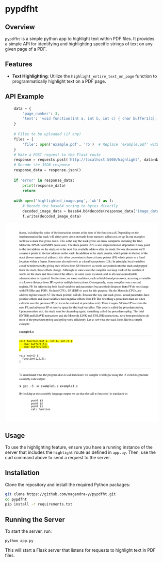 # pypdfht

## Overview
`pypdfht` is a simple python app to highlight text within PDF files. It provides a simple API for identifying and highlighting specific strings of text on any given page of a PDF.

## Features
- **Text Highlighting**: Utilize the `highlight_entire_text_on_page` function to programmatically highlight text on a PDF page.

## API Example
```python
    data = {
        'page_number': 3,
        'text': 'void function(int a, int b, int c) { char buffer1[5]; char buffer2[10]; }'
    }
    
    # Files to be uploaded (if any)
    files = {
        'file': open('example.pdf', 'rb')  # Replace 'example.pdf' with the actual file path
    }    
    # Make a POST request to the Flask route
    response = requests.post('http://localhost:5000/highlight', data=data, files=files)
    # Decode the JSON response
    response_data = response.json()
    
    if 'error' in response_data:
        print(response_data)
        return

    with open('highlighted_image.png', 'wb') as f:
        # Decode the base64 string to bytes directly
        decoded_image_data = base64.b64decode(response_data['image_data_base64'])
        f.write(decoded_image_data)
```
![highlightedimage](highlighted_image.png)
## Usage
To use the highlighting feature, ensure you have a running instance of the server that includes the `highlight` route as defined in `app.py`. Then, use the curl command above to send a request to the server.

## Installation
Clone the repository and install the required Python packages:
```bash
git clone https://github.com/nagendra-y/pypdfht.git
cd pypdfht
pip install -r requirements.txt
```

## Running the Server
To start the server, run:
```bash
python app.py
```

This will start a Flask server that listens for requests to highlight text in PDF files.

